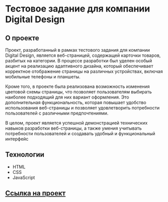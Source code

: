 # Тестовое задание для компании Digital Design

## О проекте
Проект, разработанный в рамках тестового задания для компании Digital Design, является веб-страницей, содержащей карточки товаров, разбитых на категории. В процессе разработки был уделен особый акцент на реализацию адаптивного дизайна, который обеспечивает корректное отображение страницы на различных устройствах, включая мобильные телефоны и планшеты.

Кроме того, в проекте была реализована возможность изменения цветовой схемы страницы, что позволяет пользователям выбирать наиболее подходящий для них вариант оформления. Это дополнительная функциональность, которая повышает удобство использования веб-страницы и позволяет удовлетворить потребности пользователей с различными предпочтениями.

В целом, проект является успешной демонстрацией технических навыков разработки веб-страницы, а также умения учитывать потребности пользователей и создавать удобный и функциональный интерфейс

## Технологии
* HTML
* CSS
* JavaScript

## [Ссылка на проект](https://bkonstantine.github.io/digital_design_test/)
